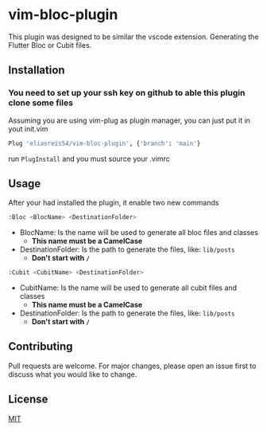 # vim-bloc-plugin

This plugin was designed to be similar the vscode extension.
Generating the Flutter Bloc or Cubit files.


## Installation

### You need to set up your ssh key on github to able this plugin clone some files

Assuming you are using vim-plug as plugin manager, you can just put it in yout init.vim

```bash
Plug 'eliasreis54/vim-bloc-plugin', {'branch': 'main'}
```
run `PlugInstall` and you must source your .vimrc

## Usage

After your had installed the plugin, it enable two new commands

```bash
:Bloc <BlocName> <DestinationFolder>
```

- BlocName: Is the name will be used to generate all bloc files and classes
    - **This name must be a CamelCase**
- DestinationFolder: Is the path to generate the files, like: `lib/posts`
    - **Don't start with `/`**


```bash
:Cubit <CubitName> <DestinationFolder>
```

- CubitName: Is the name will be used to generate all cubit files and classes
    - **This name must be a CamelCase**
- DestinationFolder: Is the path to generate the files, like: `lib/posts`
    - **Don't start with `/`**

## Contributing

Pull requests are welcome. For major changes, please open an issue first to discuss what you would like to change.

## License
[MIT](https://choosealicense.com/licenses/mit/)
